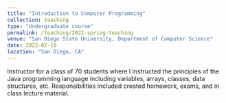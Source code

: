 ```yaml
---
title: "Introduction to Computer Programming"
collection: teaching
type: "Undergraduate course"
permalink: /teaching/2022-spring-teaching
venue: "San Diego State University, Department of Computer Science"
date: 2022-02-18
location: "San Diego, CA"
---
```


Instructor for a class of 70 students where I instructed the principles of the Java programming language including variables, arrays, classes, data structures, etc. 
Responsibilities included created homework, exams, and in class lecture material. 

